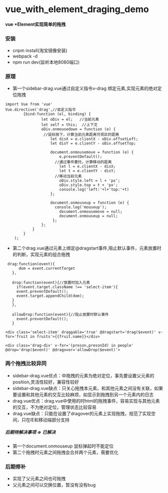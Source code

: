 # vue_with_element_draging_demo
#### vue +Element实现简单的拖拽

### 安装
- cnpm install(淘宝镜像安装)
- webpack -d
- npm run dev(监听本地8080端口)

### 原理
- 第一个sidebar-drag.vue通过自定义指令v-drag 绑定元素,实现元素的绝对定位拖拽

``` 
import Vue from 'vue'
Vue.directive('drag',//自定义指令                                      
        {bind:function (el, binding) {
                let oDiv = el;   //当前元素
                let self = this;  //上下文
                oDiv.onmousedown = function (e) {
                 //鼠标按下，计算当前元素距离可视区的距离
                    let disX = e.clientX - oDiv.offsetLeft;
                    let disY = e.clientY - oDiv.offsetTop;

                    document.onmousemove = function (e) {
                        e.preventDefault();
                      //通过事件委托，计算移动的距离 
                        let l = e.clientX - disX;
                        let t = e.clientY - disY;
                      //移动当前元素  
                        oDiv.style.left = l + 'px';
                        oDiv.style.top = t + 'px';
                        console.log('left:'+l+'top:'+t)
                    };

                    document.onmouseup = function (e) {
                      console.log('mouseup');
                        document.onmousemove = null;
                        document.onmouseup = null;
                     };
                };
            }
        }
    );
  ```
- 第二个drag.vue通过元素上绑定@dragstart事件,阻止默认事件，元素放置时的判断，实现元素的组合拖拽
 ```
  drag:function(event){
       dom = event.currentTarget
    },

    drop:function(event){//放置时加入元素
      if(event.target.className !== 'select-item'){
      event.preventDefault();
      event.target.appendChild(dom);
    }
    },

    allowDrop:function(event){//阻止放置时默认事件
      event.preventDefault();
    }

<div class='select-item' draggable='true' @dragstart='drag($event)' v-for='fruit in fruits'>{{fruit.name}}</div>

<div class='drag-div' v-for='(preson,presonId) in people' @drop='drop($event)' @dragover='allowDrop($event)'>

```



### 两个拖拽比较异同
- sidebar-drag.vue优点：中拖拽的元素为绝对定位，事先要设置父元素的position,灵活性较好，兼容性较好
- sidebar-drag.vue缺点：只关心拖拽本元素，和其他元素之间没有关联，如果要设置和其他元素的交互比较麻烦，如显示到拖拽到另一个元素内的日志
- drag.vue优点：drag.vue中使用的时html的拖拽事件，容易实现与其他元素的交互，不为绝对定位，管理状态比较容易
- drag.vue缺点：只能在设置了dragover的元素上实现拖拽，规范了实现空间，只在IE和移动端部分支持

##### 后期待解决事项 => 已解决
- 第一个document.onmouseup 鼠标弹起时不能定位
- 第二个拖拽时元素之间拖拽会合并两个元素，需要优化

### 后期修补
- 实现了父元素之间也可拖拽
- 父元素之间可以交换位置，暂没有没有bug

